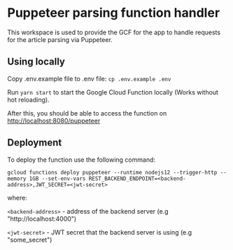# Puppeteer parsing function handler

This workspace is used to provide the GCF for the app to handle requests for the article parsing via Puppeteer.

## Using locally

Copy .env.example file to .env file: `cp .env.example .env`

Run `yarn start` to start the Google Cloud Function locally (Works without hot reloading).

After this, you should be able to access the function on [http://localhost:8080/puppeteer](http://localhost:8080/puppeteer)

## Deployment

To deploy the function use the following command:

`gcloud functions deploy puppeteer --runtime nodejs12 --trigger-http --memory 1GB --set-env-vars REST_BACKEND_ENDPOINT=<backend-address>,JWT_SECRET=<jwt-secret>`

where:

`<backend-address>` - address of the backend server (e.g "http://localhost:4000")

`<jwt-secret>` - JWT secret that the backend server is using (e.g "some_secret")
